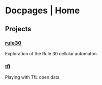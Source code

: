 # Docpages | Home

## Projects

### [rule30](https://bayesiansaddles.com/rule30-research)
Exploration of the Rule 30 cellular automaton.

### [tfl](https://bayesiansaddles.com/tfl-transform)
Playing with TfL open data.
